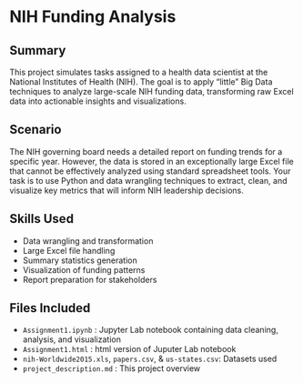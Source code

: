 # NIH Funding Analysis

## Summary
This project simulates tasks assigned to a health data scientist at the National Institutes of Health (NIH). The goal is to apply “little” Big Data techniques to analyze large-scale NIH funding data, transforming raw Excel data into actionable insights and visualizations.

## Scenario
The NIH governing board needs a detailed report on funding trends for a specific year. However, the data is stored in an exceptionally large Excel file that cannot be effectively analyzed using standard spreadsheet tools. Your task is to use Python and data wrangling techniques to extract, clean, and visualize key metrics that will inform NIH leadership decisions.

## Skills Used
- Data wrangling and transformation
- Large Excel file handling
- Summary statistics generation
- Visualization of funding patterns
- Report preparation for stakeholders

## Files Included
- `Assignment1.ipynb` : Jupyter Lab notebook containing data cleaning, analysis, and visualization
- `Assignment1.html` : html version of Juputer Lab notebook
- `nih-Worldwide2015.xls`, `papers.csv`, & `us-states.csv`: Datasets used
- `project_description.md` : This project overview

